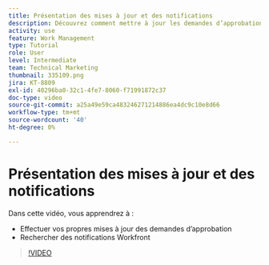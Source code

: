 ```yaml
---
title: Présentation des mises à jour et des notifications
description: Découvrez comment mettre à jour les demandes d’approbation et trouver vos notifications dans Workfront.
activity: use
feature: Work Management
type: Tutorial
role: User
level: Intermediate
team: Technical Marketing
thumbnail: 335109.png
jira: KT-8809
exl-id: 40296ba0-32c1-4fe7-8060-f71991872c37
doc-type: video
source-git-commit: a25a49e59ca483246271214886ea4dc9c10e8d66
workflow-type: tm+mt
source-wordcount: '40'
ht-degree: 0%

---
```


# Présentation des mises à jour et des notifications

Dans cette vidéo, vous apprendrez à :

* Effectuer vos propres mises à jour des demandes d’approbation
* Rechercher des notifications Workfront

>[!VIDEO](https://video.tv.adobe.com/v/335109/?quality=12&learn=on)

<!---
learn more URLS
Tag others on updates
Update work
--->
